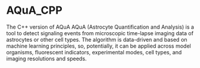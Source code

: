 # AQuA_CPP
The C++ version of AQuA
AQuA (Astrocyte Quantification and Analysis) is a tool to detect signaling events from microscopic time-lapse imaging data of astrocytes or other cell types. The algorithm is data-driven and based on machine learning principles, so, potentially, it can be applied across model organisms, fluorescent indicators, experimental modes, cell types, and imaging resolutions and speeds.
